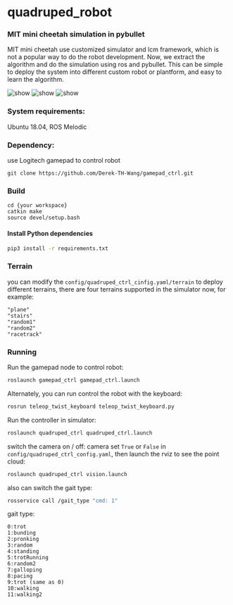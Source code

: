 # quadruped_robot

### MIT mini cheetah simulation in pybullet
MIT mini cheetah use customized simulator and lcm framework, which is not a popular way to do the robot development. Now, we extract the algorithm and do the simulation using ros and pybullet. This can be simple to deploy the system into different custom robot or plantform, and easy to learn the algorithm.

<img src="https://github.com/Derek-TH-Wang/quadruped_ctrl/blob/master/quadruped_balance.gif" alt="show" />
<img src="https://github.com/Derek-TH-Wang/quadruped_ctrl/blob/master/vision.png" alt="show" />
<img src="https://github.com/Derek-TH-Wang/quadruped_ctrl/blob/master/rviz.png" alt="show" />

### System requirements:
Ubuntu 18.04, ROS Melodic

### Dependency:
use Logitech gamepad to control robot
```
git clone https://github.com/Derek-TH-Wang/gamepad_ctrl.git
```

### Build
```
cd {your workspace}
catkin make
source devel/setup.bash
```

#### Install Python dependencies

```bash
pip3 install -r requirements.txt
```

### Terrain
you can modify the ```config/quadruped_ctrl_cinfig.yaml/terrain``` to deploy different terrains, there are four terrains supported in the simulator now, for example:
```
"plane"
"stairs"
"random1"
"random2"
"racetrack"
```

### Running

Run the gamepad node to control robot:

```bash
roslaunch gamepad_ctrl gamepad_ctrl.launch
```

Alternately, you can run control the robot with the keyboard:

```bash
rosrun teleop_twist_keyboard teleop_twist_keyboard.py
```

Run the controller in simulator:

```bash
roslaunch quadruped_ctrl quadruped_ctrl.launch
```

switch the camera on / off:
camera set `True` or `False` in `config/quadruped_ctrl_config.yaml`, then launch the rviz to see the point cloud:

```bash
roslaunch quadruped_ctrl vision.launch
```

also can switch the gait type:

```bash
rosservice call /gait_type "cmd: 1"
```

gait type:

```no-lang
0:trot
1:bunding
2:pronking
3:random
4:standing
5:trotRunning
6:random2
7:galloping
8:pacing
9:trot (same as 0)
10:walking
11:walking2
```
